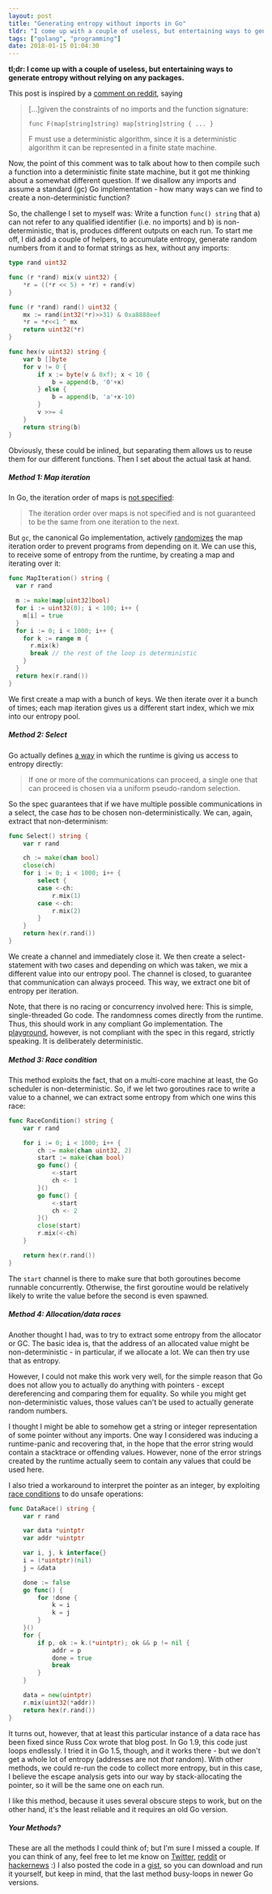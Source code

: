 ```yaml
---
layout: post
title: "Generating entropy without imports in Go"
tldr: "I come up with a couple of useless, but entertaining ways to generate entropy without relying on any packages."
tags: ["golang", "programming"]
date: 2018-01-15 01:04:30
---
```


**tl;dr: I come up with a couple of useless, but entertaining ways to generate entropy without relying on any packages.**

This post is inspired by a [comment on reddit](https://www.reddit.com/r/golang/comments/7qb74r/can_golang_package_source_with_no_imports_be/dso7xsc/),
saying

> […]given the constraints of no imports and the function signature:
>
> `func F(map[string]string) map[string]string { ... }`
>
> F must use a deterministic algorithm, since it is a deterministic algorithm
> it can be represented in a finite state machine.

Now, the point of this comment was to talk about how to then compile such a
function into a deterministic finite state machine, but it got me thinking
about a somewhat different question. If we disallow any imports and assume a
standard (gc) Go implementation - how many ways can we find to create a
non-deterministic function?

So, the challenge I set to myself was: Write a function `func() string` that a)
can not refer to any qualified identifier (i.e. no imports) and b) is
non-deterministic, that is, produces different outputs on each run. To start me
off, I did add a couple of helpers, to accumulate entropy, generate random
numbers from it and to format strings as hex, without any imports:

```go
type rand uint32

func (r *rand) mix(v uint32) {
	*r = ((*r << 5) + *r) + rand(v)
}

func (r *rand) rand() uint32 {
	mx := rand(int32(*r)>>31) & 0xa8888eef
	*r = *r<<1 ^ mx
	return uint32(*r)
}

func hex(v uint32) string {
	var b []byte
	for v != 0 {
		if x := byte(v & 0xf); x < 10 {
			b = append(b, '0'+x)
		} else {
			b = append(b, 'a'+x-10)
		}
		v >>= 4
	}
	return string(b)
}
```

Obviously, these could be inlined, but separating them allows us to reuse them
for our different functions. Then I set about the actual task at hand.

##### Method 1: Map iteration

In Go, the iteration order of maps is [not specified](https://golang.org/ref/spec#For_range):

> The iteration order over maps is not specified and is not guaranteed to be
> the same from one iteration to the next.

But `gc`, the canonical Go implementation, actively
[randomizes](https://golang.org/doc/go1.3#map) the map iteration order to
prevent programs from depending on it. We can use this, to receive some of
entropy from the runtime, by creating a map and iterating over it:

```go
func MapIteration() string {
  var r rand

  m := make(map[uint32]bool)
  for i := uint32(0); i < 100; i++ {
    m[i] = true
  }
  for i := 0; i < 1000; i++ {
    for k := range m {
      r.mix(k)
      break // the rest of the loop is deterministic
    }
  }
  return hex(r.rand())
}

```

We first create a map with a bunch of keys. We then iterate over it a bunch of
times; each map iteration gives us a different start index, which we mix into
our entropy pool.

##### Method 2: Select

Go actually defines [a way](https://golang.org/ref/spec#Select_statements) in
which the runtime is giving us access to entropy directly:

> If one or more of the communications can proceed, a single one that can
> proceed is chosen via a uniform pseudo-random selection.

So the spec guarantees that if we have multiple possible communications in a
select, the case *has* to be chosen non-deterministically. We can, again,
extract that non-determinism:

```go
func Select() string {
	var r rand

	ch := make(chan bool)
	close(ch)
	for i := 0; i < 1000; i++ {
		select {
		case <-ch:
			r.mix(1)
		case <-ch:
			r.mix(2)
		}
	}
	return hex(r.rand())
}
```

We create a channel and immediately close it. We then create a select-statement
with two cases and depending on which was taken, we mix a different value into
our entropy pool. The channel is closed, to guarantee that communication can
always proceed. This way, we extract one bit of entropy per iteration.

Note, that there is no racing or concurrency involved here: This is simple,
single-threaded Go code. The randomness comes directly from the runtime. Thus,
this should work in any compliant Go implementation. The [playground](https://play.golang.org/),
however, is not compliant with the spec in this regard, strictly speaking. It
is deliberately deterministic.

##### Method 3: Race condition

This method exploits the fact, that on a multi-core machine at least, the Go
scheduler is non-deterministic. So, if we let two goroutines race to write a
value to a channel, we can extract some entropy from which one wins this race:

```go
func RaceCondition() string {
	var r rand

	for i := 0; i < 1000; i++ {
		ch := make(chan uint32, 2)
		start := make(chan bool)
		go func() {
			<-start
			ch <- 1
		}()
		go func() {
			<-start
			ch <- 2
		}()
		close(start)
		r.mix(<-ch)
	}

	return hex(r.rand())
}
```

The `start` channel is there to make sure that both goroutines become runnable
concurrently. Otherwise, the first goroutine would be relatively likely to
write the value before the second is even spawned.

##### Method 4: Allocation/data races

Another thought I had, was to try to extract some entropy from the allocator or
GC. The basic idea is, that the address of an allocated value might be
non-deterministic - in particular, if we allocate a lot. We can then try use
that as entropy.

However, I could not make this work very well, for the simple reason that Go
does not allow you to actually do anything with pointers - except dereferencing
and comparing them for equality. So while you might get non-deterministic
values, those values can't be used to actually generate random numbers.

I thought I might be able to somehow get a string or integer representation of
some pointer without any imports. One way I considered was inducing a
runtime-panic and recovering that, in the hope that the error string would
contain a stacktrace or offending values. However, none of the error strings
created by the runtime actually seem to contain any values that could be used
here.

I also tried a workaround to interpret the pointer as an integer, by exploiting
[race conditions](https://research.swtch.com/gorace) to do unsafe operations:

```go
func DataRace() string {
	var r rand

	var data *uintptr
	var addr *uintptr

	var i, j, k interface{}
	i = (*uintptr)(nil)
	j = &data

	done := false
	go func() {
		for !done {
			k = i
			k = j
		}
	}()
	for {
		if p, ok := k.(*uintptr); ok && p != nil {
			addr = p
			done = true
			break
		}
	}

	data = new(uintptr)
	r.mix(uint32(*addr))
	return hex(r.rand())
}
```

It turns out, however, that at least this particular instance of a data race
has been fixed since Russ Cox wrote that blog post. In Go 1.9, this code just
loops endlessly. I tried it in Go 1.5, though, and it works there - but we
don't get a whole lot of entropy (addresses are not *that* random). With other
methods, we could re-run the code to collect more entropy, but in this case,
I believe the escape analysis gets into our way by stack-allocating the
pointer, so it will be the same one on each run.

I like this method, because it uses several obscure steps to work, but on the
other hand, it's the least reliable and it requires an old Go version.

##### Your Methods?

These are all the methods I could think of; but I'm sure I missed a couple. If
you can think of any, feel free to let me know on
[Twitter](https://twitter.com/TheMerovius),
[reddit](https://www.reddit.com/r/golang/comments/7qfvzu/generating_entropy_without_imports_in_go/)
or [hackernews](https://news.ycombinator.com/item?id=16147475) :) I also posted
the code in a
[gist](https://gist.github.com/Merovius/283ff12a1186d001815485fca1094968), so
you can download and run it yourself, but keep in mind, that the last method
busy-loops in newer Go versions.
